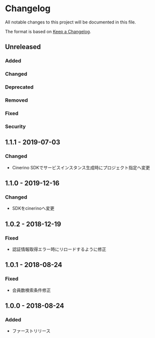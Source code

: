 # Changelog

All notable changes to this project will be documented in this file.

The format is based on [Keep a Changelog](http://keepachangelog.com/).

## Unreleased

### Added

### Changed

### Deprecated

### Removed

### Fixed

### Security

## 1.1.1 - 2019-07-03
### Changed
 - Cinerino SDKでサービスインスタンス生成時にプロジェクト指定へ変更

## 1.1.0 - 2019-12-16
### Changed
 - SDKをcinerinoへ変更

## 1.0.2 - 2018-12-19
### Fixed
- 認証情報取得エラー時にリロードするように修正

## 1.0.1 - 2018-08-24
### Fixed
- 会員数検索条件修正

## 1.0.0 - 2018-08-24
### Added
- ファーストリリース